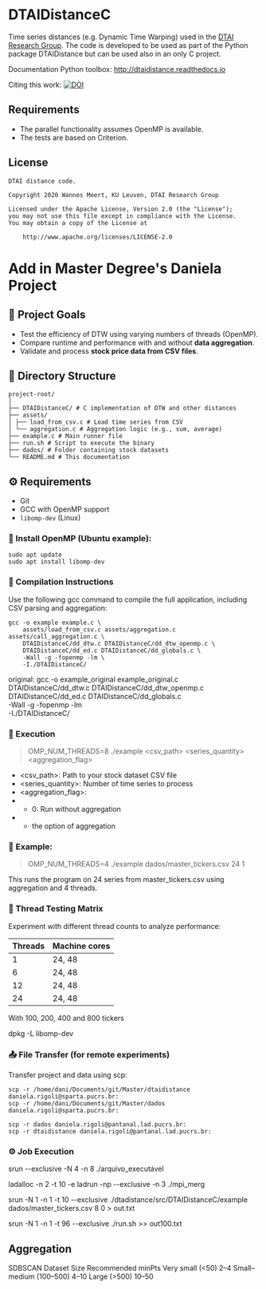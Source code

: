 # DTAIDistanceC

Time series distances (e.g. Dynamic Time Warping) used in the
[DTAI Research Group](https://dtai.cs.kuleuven.be).
The code is developed to be used as part of the Python package DTAIDistance
but can be used also in an only C project.

Documentation Python toolbox: http://dtaidistance.readthedocs.io

Citing this work: [![DOI](https://zenodo.org/badge/80764246.svg)](https://zenodo.org/badge/latestdoi/80764246)

## Requirements

- The parallel functionality assumes OpenMP is available.
- The tests are based on Criterion.


## License

    DTAI distance code.

    Copyright 2020 Wannes Meert, KU Leuven, DTAI Research Group

    Licensed under the Apache License, Version 2.0 (the "License");
    you may not use this file except in compliance with the License.
    You may obtain a copy of the License at

        http://www.apache.org/licenses/LICENSE-2.0

# Add in Master Degree's Daniela Project

## 🎯 Project Goals

- Test the efficiency of DTW using varying numbers of threads (OpenMP).
- Compare runtime and performance with and without **data aggregation**.
- Validate and process **stock price data from CSV files**.

## 📁 Directory Structure
```
project-root/
│
├── DTAIDistanceC/ # C implementation of DTW and other distances
├── assets/
│ ├── load_from_csv.c # Load time series from CSV
│ └── aggregation.c # Aggregation logic (e.g., sum, average)
├── example.c # Main runner file
├── run.sh # Script to execute the binary
├── dados/ # Folder containing stock datasets
└── README.md # This documentation
```

## ⚙️ Requirements

- Git
- GCC with OpenMP support
- `libomp-dev` (Linux)

### 🧱 Install OpenMP (Ubuntu example):

```
sudo apt update
sudo apt install libomp-dev
```

### 🔧 Compilation Instructions
Use the following gcc command to compile the full application, including CSV parsing and aggregation:
```
gcc -o example example.c \
    assets/load_from_csv.c assets/aggregation.c assets/call_aggregation.c \
    DTAIDistanceC/dd_dtw.c DTAIDistanceC/dd_dtw_openmp.c \
    DTAIDistanceC/dd_ed.c DTAIDistanceC/dd_globals.c \
    -Wall -g -fopenmp -lm \
    -I./DTAIDistanceC/
```

original:
 gcc -o example_original example_original.c \
          DTAIDistanceC/dd_dtw.c DTAIDistanceC/dd_dtw_openmp.c \
          DTAIDistanceC/dd_ed.c DTAIDistanceC/dd_globals.c \
          -Wall -g -fopenmp -lm \
          -I./DTAIDistanceC/

### 🚀 Execution

> OMP_NUM_THREADS=8 ./example <csv_path> <series_quantity> <aggregation_flag>

- <csv_path>: Path to your stock dataset CSV file
- <series_quantity>: Number of time series to process
- <aggregation_flag>:
- - 0: Run without aggregation
- - the option of aggregation


### 🧪 Example:
> OMP_NUM_THREADS=4 ./example dados/master_tickers.csv 24 1

This runs the program on 24 series from master_tickers.csv using aggregation and 4 threads.

### 🧵 Thread Testing Matrix
Experiment with different thread counts to analyze performance:

| Threads | Machine cores       |
| ------- | ------------------- |
| 1       | 24, 48              |
| 6       | 24, 48              |
| 12      | 24, 48              |
| 24      | 24, 48              |

With 100, 200, 400 and 800 tickers



dpkg -L libomp-dev

### 📤 File Transfer (for remote experiments)
Transfer project and data using scp:

```
scp -r /home/dani/Documents/git/Master/dtaidistance daniela.rigoli@sparta.pucrs.br:
scp -r /home/dani/Documents/git/Master/dados daniela.rigoli@sparta.pucrs.br:
```

```
scp -r dados daniela.rigoli@pantanal.lad.pucrs.br:
scp -r dtaidistance daniela.rigoli@pantanal.lad.pucrs.br:
```

### ⚙️ Job Execution

srun --exclusive -N 4 -n 8 ./arquivo_executável

ladalloc  -n 2 -t 10 -e
ladrun -np --exclusive -n 3 ./mpi_merg

srun -N 1 -n 1 -t 10 --exclusive ./dtadistance/src/DTAIDistanceC/example dados/master_tickers.csv 8 0 > out.txt

srun -N 1 -n 1 -t 96 --exclusive ./run.sh >> out100.txt

## Aggregation

SDBSCAN
Dataset Size	Recommended minPts
Very small (<50)	2–4
Small–medium (100–500)	4–10
Large (>500)	10–50